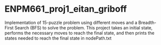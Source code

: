 # ENPM661_proj1_eitan_griboff

Implementation of 15-puzzle problem using different moves and a Breadth-First Search (BFS) to solve the problem.
This project takes an initial state, performs the necessary moves to reach the final state, and then prints the states needed to reach the final state in nodePath.txt 




